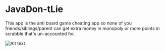 # JavaDon-tLie

This app is the anti board game cheating app so none of you friends/siblings/parent can get extra money in monopoly or more points in scrabble that's un-accounted for.

![Alt text](com\nyc\javadontlie\assets\login_pic.png?raw=true "Optional Title")
